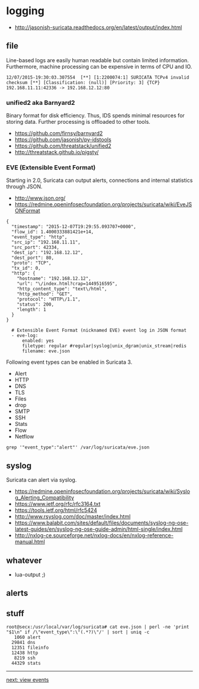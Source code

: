 # logging

 * http://jasonish-suricata.readthedocs.org/en/latest/output/index.html

## file

Line-based logs are easily human readable but contain limited information. Furthermore, machine processing can be expensive in terms of CPU and IO.

```
12/07/2015-19:30:03.307554  [**] [1:2200074:1] SURICATA TCPv4 invalid checksum [**] [Classification: (null)] [Priority: 3] {TCP} 192.168.11.11:42336 -> 192.168.12.12:80
```

### unified2 aka Barnyard2

Binary format for disk efficiency. Thus, IDS spends minimal resources for storing data. Further processing is offloaded to other tools.

 * https://github.com/firnsy/barnyard2
 * https://github.com/jasonish/py-idstools
 * https://github.com/threatstack/unified2
 * http://threatstack.github.io/pigsty/

### EVE (Extensible Event Format)

Starting in 2.0, Suricata can output alerts, connections and internal statistics through JSON.

 * http://www.json.org/
 * https://redmine.openinfosecfoundation.org/projects/suricata/wiki/EveJSONFormat

```
{
  "timestamp": "2015-12-07T19:29:55.093707+0000",
  "flow_id": 1.4000333881421e+14,
  "event_type": "http",
  "src_ip": "192.168.11.11",
  "src_port": 42334,
  "dest_ip": "192.168.12.12",
  "dest_port": 80,
  "proto": "TCP",
  "tx_id": 0,
  "http": {
    "hostname": "192.168.12.12",
    "url": "\/index.html?crap=1449516595",
    "http_content_type": "text\/html",
    "http_method": "GET",
    "protocol": "HTTP\/1.1",
    "status": 200,
    "length": 1
  }
}
```

```
  # Extensible Event Format (nicknamed EVE) event log in JSON format
  - eve-log:
      enabled: yes
      filetype: regular #regular|syslog|unix_dgram|unix_stream|redis
      filename: eve.json
```

Following event types can be enabled in Suricata 3. 

 * Alert
 * HTTP
 * DNS
 * TLS
 * Files
 * drop
 * SMTP
 * SSH
 * Stats
 * Flow
 * Netflow

```
grep '"event_type":"alert"' /var/log/suricata/eve.json
```

## syslog

Suricata can alert via syslog.

 * https://redmine.openinfosecfoundation.org/projects/suricata/wiki/Syslog_Alerting_Compatibility
 * https://www.ietf.org/rfc/rfc3164.txt
 * https://tools.ietf.org/html/rfc5424
 * http://www.rsyslog.com/doc/master/index.html
 * https://www.balabit.com/sites/default/files/documents/syslog-ng-ose-latest-guides/en/syslog-ng-ose-guide-admin/html-single/index.html
 * http://nxlog-ce.sourceforge.net/nxlog-docs/en/nxlog-reference-manual.html

## whatever

 * lua-output ;)

## alerts

## stuff

```
root@secx:/usr/local/var/log/suricata# cat eve.json | perl -ne 'print "$1\n" if /\"event_type\":\"(.*?)\"/' | sort | uniq -c
   1060 alert
  29841 dns
  12351 fileinfo
  12438 http
   8219 ssh
  44329 stats
```

----

[next: view events](/suricata/day_intro/EveView.md)
